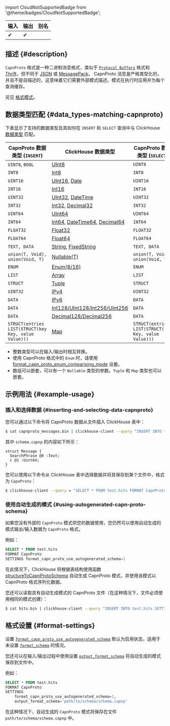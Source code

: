 import CloudNotSupportedBadge from '@theme/badges/CloudNotSupportedBadge';

<CloudNotSupportedBadge/>

| 输入 | 输出 | 别名 |
|-------|--------|-------|
| ✔     | ✔      |       |

## 描述 {#description}

`CapnProto` 格式是一种二进制消息格式，类似于 [`Protocol Buffers`](https://developers.google.com/protocol-buffers/) 格式和 [Thrift](https://en.wikipedia.org/wiki/Apache_Thrift)，但不同于 [JSON](./JSON/JSON.md) 或 [MessagePack](https://msgpack.org/)。
CapnProto 消息是严格类型化的，并且不是自描述的，这意味着它们需要外部模式描述。模式在执行时应用并为每个查询缓存。

另见 [格式模式](/interfaces/formats/#formatschema)。

## 数据类型匹配 {#data_types-matching-capnproto}

下表显示了支持的数据类型及其如何在 `INSERT` 和 `SELECT` 查询中与 ClickHouse [数据类型](/sql-reference/data-types/index.md) 匹配。

| CapnProto 数据类型 (`INSERT`)                              | ClickHouse 数据类型                                                                                                                                                          | CapnProto 数据类型 (`SELECT`)                              |
|-----------------------------------------------------------|---------------------------------------------------------------------------------------------------------------------------------------------------------------------------|-----------------------------------------------------------|
| `UINT8`, `BOOL`                                           | [UInt8](/sql-reference/data-types/int-uint.md)                                                                                                                        | `UINT8`                                                   |
| `INT8`                                                    | [Int8](/sql-reference/data-types/int-uint.md)                                                                                                                         | `INT8`                                                    |
| `UINT16`                                                  | [UInt16](/sql-reference/data-types/int-uint.md), [Date](/sql-reference/data-types/date.md)                                                                            | `UINT16`                                                  |
| `INT16`                                                   | [Int16](/sql-reference/data-types/int-uint.md)                                                                                                                         | `INT16`                                                   |
| `UINT32`                                                  | [UInt32](/sql-reference/data-types/int-uint.md), [DateTime](/sql-reference/data-types/datetime.md)                                                                     | `UINT32`                                                  |
| `INT32`                                                   | [Int32](/sql-reference/data-types/int-uint.md), [Decimal32](/sql-reference/data-types/decimal.md)                                                                      | `INT32`                                                   |
| `UINT64`                                                  | [UInt64](/sql-reference/data-types/int-uint.md)                                                                                                                        | `UINT64`                                                  |
| `INT64`                                                   | [Int64](/sql-reference/data-types/int-uint.md), [DateTime64](/sql-reference/data-types/datetime.md), [Decimal64](/sql-reference/data-types/decimal.md)                  | `INT64`                                                   |
| `FLOAT32`                                                 | [Float32](/sql-reference/data-types/float.md)                                                                                                                          | `FLOAT32`                                                 |
| `FLOAT64`                                                 | [Float64](/sql-reference/data-types/float.md)                                                                                                                          | `FLOAT64`                                                 |
| `TEXT, DATA`                                              | [String](/sql-reference/data-types/string.md), [FixedString](/sql-reference/data-types/fixedstring.md)                                                                  | `TEXT, DATA`                                              |
| `union(T, Void), union(Void, T)`                          | [Nullable(T)](/sql-reference/data-types/date.md)                                                                                                                       | `union(T, Void), union(Void, T)`                          |
| `ENUM`                                                    | [Enum(8/16)](/sql-reference/data-types/enum.md)                                                                                                                       | `ENUM`                                                    |
| `LIST`                                                    | [Array](/sql-reference/data-types/array.md)                                                                                                                           | `LIST`                                                    |
| `STRUCT`                                                  | [Tuple](/sql-reference/data-types/tuple.md)                                                                                                                           | `STRUCT`                                                  |
| `UINT32`                                                  | [IPv4](/sql-reference/data-types/ipv4.md)                                                                                                                             | `UINT32`                                                  |
| `DATA`                                                    | [IPv6](/sql-reference/data-types/ipv6.md)                                                                                                                             | `DATA`                                                    |
| `DATA`                                                    | [Int128/UInt128/Int256/UInt256](/sql-reference/data-types/int-uint.md)                                                                                                 | `DATA`                                                    |
| `DATA`                                                    | [Decimal128/Decimal256](/sql-reference/data-types/decimal.md)                                                                                                         | `DATA`                                                    |
| `STRUCT(entries LIST(STRUCT(key Key, value Value)))`      | [Map](/sql-reference/data-types/map.md)                                                                                                                                 | `STRUCT(entries LIST(STRUCT(key Key, value Value)))`      |

- 整数类型可以在输入/输出时相互转换。
- 使用 CapnProto 格式中的 `Enum` 时，请使用 [format_capn_proto_enum_comparising_mode](/operations/settings/settings-formats.md/#format_capn_proto_enum_comparising_mode) 设置。
- 数组可以嵌套，可以有一个 `Nullable` 类型的参数。`Tuple` 和 `Map` 类型也可以嵌套。

## 示例用法 {#example-usage}

### 插入和选择数据 {#inserting-and-selecting-data-capnproto}

您可以通过以下命令将 CapnProto 数据从文件插入 ClickHouse 表中：

```bash
$ cat capnproto_messages.bin | clickhouse-client --query "INSERT INTO test.hits SETTINGS format_schema = 'schema:Message' FORMAT CapnProto"
```

其中 `schema.capnp` 的内容如下所示：

```capnp
struct Message {
  SearchPhrase @0 :Text;
  c @1 :Uint64;
}
```

您可以使用以下命令从 ClickHouse 表中选择数据并将其保存到某个文件中，格式为 `CapnProto`：

```bash
$ clickhouse-client --query = "SELECT * FROM test.hits FORMAT CapnProto SETTINGS format_schema = 'schema:Message'"
```

### 使用自动生成的模式 {#using-autogenerated-capn-proto-schema}

如果您没有外部的 `CapnProto` 模式供您的数据使用，您仍然可以使用自动生成的模式输出/输入数据为 `CapnProto` 格式。

例如：

```sql
SELECT * FROM test.hits 
FORMAT CapnProto 
SETTINGS format_capn_proto_use_autogenerated_schema=1
```

在此情况下，ClickHouse 将根据表结构使用函数 [structureToCapnProtoSchema](/sql-reference/functions/other-functions.md#structure_to_capn_proto_schema) 自动生成 CapnProto 模式，并使用该模式以 CapnProto 格式序列化数据。

您还可以读取具有自动生成模式的 CapnProto 文件（在这种情况下，文件必须使用相同的模式创建）：

```bash
$ cat hits.bin | clickhouse-client --query "INSERT INTO test.hits SETTINGS format_capn_proto_use_autogenerated_schema=1 FORMAT CapnProto"
```

## 格式设置 {#format-settings}

设置 [`format_capn_proto_use_autogenerated_schema`](../../operations/settings/settings-formats.md/#format_capn_proto_use_autogenerated_schema) 默认为启用状态，适用于未设置 [`format_schema`](/interfaces/formats#formatschema) 的情况。

您还可以在输入/输出过程中使用设置 [`output_format_schema`](/operations/settings/formats#output_format_schema) 将自动生成的模式保存到文件中。

例如：

```sql
SELECT * FROM test.hits 
FORMAT CapnProto 
SETTINGS 
    format_capn_proto_use_autogenerated_schema=1,
    output_format_schema='path/to/schema/schema.capnp'
```
在这种情况下，自动生成的 `CapnProto` 模式将保存在文件 `path/to/schema/schema.capnp` 中。
